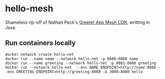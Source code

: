 # hello-mesh

Shameless rip-off of Nathan Peck's [Greeter App Mesh CDK](project), writting in Java.


## Run containers locally

```
docker network create hello-net
docker run --name name --network hello-net -p 8080:8080 name
docker run --name greeting --network hello-net -p 8081:8080 greeting
docker run --network hello-net  --env NAME_ENDPOINT=http://name:8080 --env GREETING_ENDPOINT=http://greeting:8080 -p 3000:8080 hello
```

